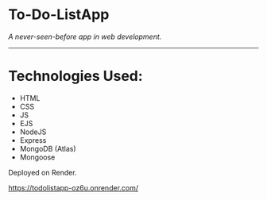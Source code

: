 # To-Do-ListApp #

*A never-seen-before app in web development.*

---------------------------------------------------

# Technologies Used: #

 - HTML
 - CSS
 - JS
 - EJS
 - NodeJS
 - Express
 - MongoDB (Atlas)
 - Mongoose

Deployed on Render.

https://todolistapp-oz6u.onrender.com/
